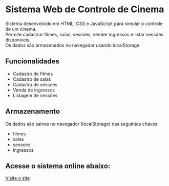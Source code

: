 # Sistema Web de Controle de Cinema

Sistema desenvolvido em HTML, CSS e JavaScript para simular o controle de um cinema.  
Permite cadastrar filmes, salas, sessões, vender ingressos e listar sessões disponíveis.  
Os dados são armazenados no navegador usando localStorage.

## Funcionalidades
- Cadastro de filmes
- Cadastro de salas
- Cadastro de sessões
- Venda de ingressos
- Listagem de sessões

## Armazenamento
Os dados são salvos no navegador (localStorage) nas seguintes chaves:
- filmes
- salas
- sessoes
- ingressos


## Acesse o sistema online abaixo: 
[Visite o site](https://samucafront.github.io/Cinema/index.html)
